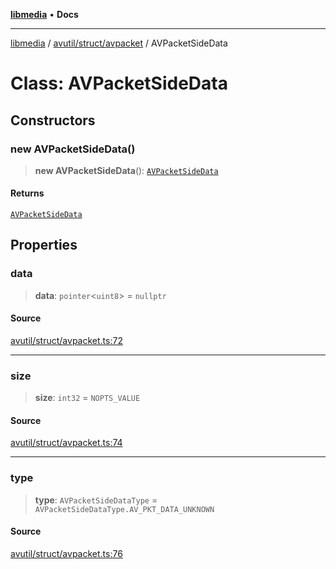 [**libmedia**](../../../../README.md) • **Docs**

***

[libmedia](../../../../README.md) / [avutil/struct/avpacket](../README.md) / AVPacketSideData

# Class: AVPacketSideData

## Constructors

### new AVPacketSideData()

> **new AVPacketSideData**(): [`AVPacketSideData`](AVPacketSideData.md)

#### Returns

[`AVPacketSideData`](AVPacketSideData.md)

## Properties

### data

> **data**: `pointer`\<`uint8`\> = `nullptr`

#### Source

[avutil/struct/avpacket.ts:72](https://github.com/zhaohappy/libmedia/blob/87bf8029d8be58d5035a3f4dc7037c25d1ac371b/src/avutil/struct/avpacket.ts#L72)

***

### size

> **size**: `int32` = `NOPTS_VALUE`

#### Source

[avutil/struct/avpacket.ts:74](https://github.com/zhaohappy/libmedia/blob/87bf8029d8be58d5035a3f4dc7037c25d1ac371b/src/avutil/struct/avpacket.ts#L74)

***

### type

> **type**: `AVPacketSideDataType` = `AVPacketSideDataType.AV_PKT_DATA_UNKNOWN`

#### Source

[avutil/struct/avpacket.ts:76](https://github.com/zhaohappy/libmedia/blob/87bf8029d8be58d5035a3f4dc7037c25d1ac371b/src/avutil/struct/avpacket.ts#L76)
